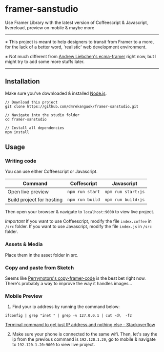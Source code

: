 # framer-sanstudio
Use Framer Library with the latest version of Coffeescript &amp; Javascript, livereload, preview on mobile &amp; maybe more

--------

≠ This project is meant to help designers to transit from Framer to a more, for the lack of a better word, 'realistic' web development environment.

≠ Not much different from [Andrew Liebchen's ecma-framer](https://github.com/andrewliebchen/ecma-framer) right now, but I might try to add some more stuffs later.

--------

## Installation

Make sure you've downloaded & installed [Node.js](https://nodejs.org/).

```
// Download this project
git clone https://github.com/d4rekanguok/framer-sanstudio.git

// Navigate into the studio folder
cd framer-sanstudio

// Install all dependencies
npm install

```

## Usage

### Writing code

You can use either Coffeescript or Javascript.

Command | Coffescript | Javascript |
--------|-------------|------------|
Open live preview  | `npm run start` | `npm run start:js`
Build project for hosting | `npm run build` | `npm run build:js`


Then open your browser & navigate to `localhost:9000` to view live project.

*Important*
If you want to use Coffeescript, modify the file `index.coffee` in `/src` folder.
If you want to use Javascript, modify the file `index.js` in `/src` folder.

### Assets & Media
Place them in the asset folder in src.

### Copy and paste from Sketch
Seems like [Perrymotors's copy-framer-code](https://github.com/perrysmotors/copy-framer-code) is the best bet right now. There's probably a way to improve the way it handles images...

### Mobile Preview

1. Find your ip address by running the command below:
```
ifconfig | grep "inet " | grep -v 127.0.0.1 | cut -d\  -f2
```
[Terminal command to get just IP address and nothing else - Stackoverflow](https://stackoverflow.com/a/8529217/2331715)

2. Make sure your phone is connected to the same wifi. Then, let's say the ip from the previous command is `192.120.1.20`, go to mobile & navigate to `192.120.1.20:9000` to view live project.
